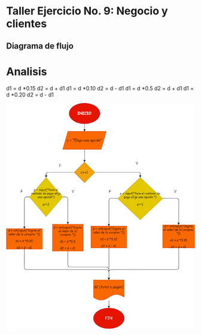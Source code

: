 # Taller Ejercicio No. 9: Negocio y clientes

## Diagrama de flujo

# Analisis
d1 = d *0.15
d2 = d + d1
d1 = d *0.10
d2 = d - d1
d1 = d *0.5
d2 = d + d1
d1 = d *0.20
d2 = d - d1

![Diagrama de flujo](diagrama.png "Diagrama de flujo")